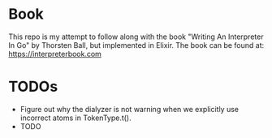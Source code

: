  # Book
 This repo is my attempt to follow along with the book "Writing An Interpreter In Go" by Thorsten Ball, but implemented in Elixir. The book can be found at: https://interpreterbook.com

 # TODOs
 - Figure out why the dialyzer is not warning when we explicitly use incorrect atoms in TokenType.t().
 - TODO